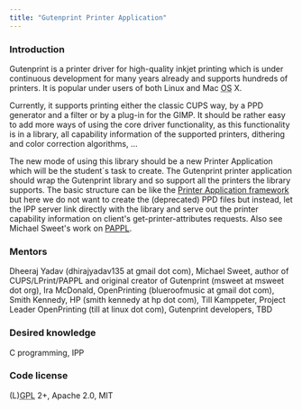 ```yaml
---
title: "Gutenprint Printer Application"
---
```


### Introduction
<p>
Gutenprint is a printer driver for high-quality inkjet printing which is under continuous development for many years already and supports hundreds of printers. It is popular under users of both Linux and Mac <abbr title="Operating System">OS</abbr> X.
</p>

<p>
Currently, it supports printing either the classic CUPS way, by a PPD generator and a filter or by a plug-in for the GIMP. It should be rather easy to add more ways of using the core driver functionality, as this functionality is in a library, all capability information of the supported printers, dithering and color correction algorithms, …
</p>

<p>
The new mode of using this library should be a new Printer Application which will be the student´s task to create. The Gutenprint printer application should wrap the Gutenprint library and so support all the printers the library supports. The basic structure can be like the <a href="https://github.com/OpenPrinting/printer-application-framework" class="urlextern" title="https://github.com/OpenPrinting/printer-application-framework"  rel="nofollow">Printer Application framework</a> but here we do not want to create the (deprecated) PPD files but instead, let the IPP server link directly with the library and serve out the printer capability information on client&#039;s get-printer-attributes requests. Also see Michael Sweet&#039;s work on <a href="https://github.com/michaelrsweet/pappl" class="urlextern" title="https://github.com/michaelrsweet/pappl"  rel="nofollow">PAPPL</a>.
</p>

### Mentors
<p>
Dheeraj Yadav (dhirajyadav135 at gmail dot com), Michael Sweet, author of CUPS/LPrint/PAPPL and original creator of Gutenprint (msweet at msweet dot org), Ira McDonald, OpenPrinting (blueroofmusic at gmail dot com), Smith Kennedy, HP (smith kennedy at hp dot com), Till Kamppeter, Project Leader OpenPrinting (till at linux dot com), Gutenprint developers, TBD
</p>

### Desired knowledge
<p>
C programming, IPP
</p>

### Code license
<p>
(L)<abbr title="GNU General Public License">GPL</abbr> 2+, Apache 2.0, MIT
</p>